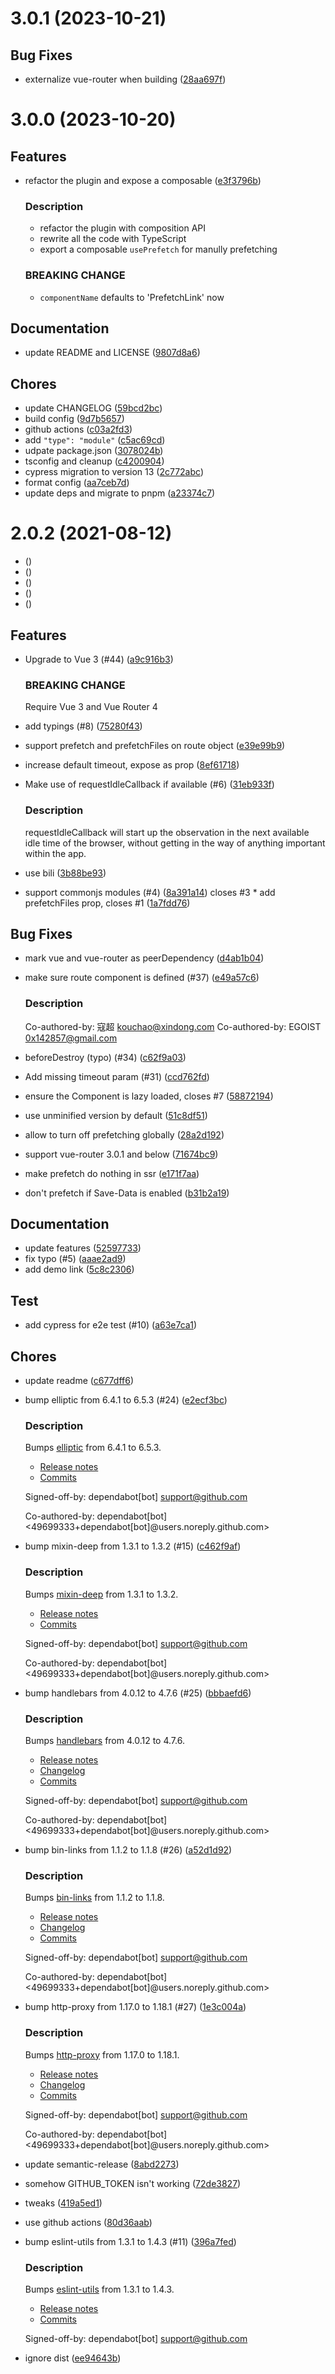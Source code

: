 # 3.0.1    (2023-10-21)


## **Bug Fixes**

* externalize vue-router when building ([28aa697f](https://github.com/Clarkkkk/vue-router-prefetch/commit/28aa697f86c91b142b0205e6d05becf7ce05cd3d))



# 3.0.0    (2023-10-20)



## **Features**

* refactor the plugin and expose a composable ([e3f3796b](https://github.com/Clarkkkk/vue-router-prefetch/commit/e3f3796b343c854151d38c260bfdd0c2cdc2c5d0))
    
    ### **Description**
    
    - refactor the plugin with composition API
    - rewrite all the code with TypeScript
    - export a composable `usePrefetch` for manully prefetching
    
    
    ### **BREAKING CHANGE**
    
    - `componentName` defaults to 'PrefetchLink' now
    

## **Documentation**

* update README and LICENSE ([9807d8a6](https://github.com/Clarkkkk/vue-router-prefetch/commit/9807d8a630a464d9cca4d8253ee192cb3df1c4cf))

## **Chores**

* update CHANGELOG ([59bcd2bc](https://github.com/Clarkkkk/vue-router-prefetch/commit/59bcd2bcb3611ec7ca77fc0a793355080d978274))
* build config ([9d7b5657](https://github.com/Clarkkkk/vue-router-prefetch/commit/9d7b5657cf768b8304d3857827453d83204d5876))
* github actions ([c03a2fd3](https://github.com/Clarkkkk/vue-router-prefetch/commit/c03a2fd331d83824bf1be8b8329eefb4a4848c5d))
* add `"type": "module"` ([c5ac69cd](https://github.com/Clarkkkk/vue-router-prefetch/commit/c5ac69cd2a3e4e63c32f13b9d1e49d9c063f6810))
* udpate package.json ([3078024b](https://github.com/Clarkkkk/vue-router-prefetch/commit/3078024b1005e15e0033f56d24c49c27e1268b3a))
* tsconfig and cleanup ([c4200904](https://github.com/Clarkkkk/vue-router-prefetch/commit/c4200904ddde714ecdfe1d38110498d235ad60a1))
* cypress migration to version 13 ([2c772abc](https://github.com/Clarkkkk/vue-router-prefetch/commit/2c772abc34a4bfcabde61835cf218ff2f5aab14e))
* format config ([aa7ceb7d](https://github.com/Clarkkkk/vue-router-prefetch/commit/aa7ceb7d7a17e93f052cbf19af6dd5e9849d3157))
* update deps and migrate to pnpm ([a23374c7](https://github.com/Clarkkkk/vue-router-prefetch/commit/a23374c7f485e86cff1ab0c06963a1732c08700b))



# 2.0.2    (2021-08-12)


*  ([](https://github.com/Clarkkkk/vue-router-prefetch/commit/636318a53ed6d17af7a2516e94fb1e30a039d14a))
*  ([](https://github.com/Clarkkkk/vue-router-prefetch/commit/db0a1848b77d966265112d2000fe8a4f560accca))
*  ([](https://github.com/Clarkkkk/vue-router-prefetch/commit/c7c4974c6e7bc789c09d746ed529f3ed0db3daa1))
*  ([](https://github.com/Clarkkkk/vue-router-prefetch/commit/c38d8bc1475ec9c5435480bc421d7c3a327d13e4))
*  ([](https://github.com/Clarkkkk/vue-router-prefetch/commit/cc0cf5e11e43ab1947f2373d1e45d7be7589d8e0))

## **Features**

* Upgrade to Vue 3 (#44) ([a9c916b3](https://github.com/Clarkkkk/vue-router-prefetch/commit/a9c916b30402b8fde59c5ec7f1cd67939977c10d))
    
    ### **BREAKING CHANGE**
    
    Require Vue 3 and Vue Router 4
    
* add typings (#8) ([75280f43](https://github.com/Clarkkkk/vue-router-prefetch/commit/75280f43714f25119a99b7298f01dba972e538d4))
* support prefetch and prefetchFiles on route object ([e39e99b9](https://github.com/Clarkkkk/vue-router-prefetch/commit/e39e99b915fc19c9d2cac8c53235f75babc3088e))
* increase default timeout, expose as prop ([8ef61718](https://github.com/Clarkkkk/vue-router-prefetch/commit/8ef61718b2e965fe01a8fbf8ce491edb0a37ab2a))
* Make use of requestIdleCallback if available (#6) ([31eb933f](https://github.com/Clarkkkk/vue-router-prefetch/commit/31eb933f82931e56e131d2fbcff4ffca650bbec1))
    
    ### **Description**
    
    requestIdleCallback will start up the observation in the next available idle time of the browser, without getting in the way of anything important within the app.
    
* use bili ([3b88be93](https://github.com/Clarkkkk/vue-router-prefetch/commit/3b88be93c97073ffc031cf85795a632fd0b4d981))
* support commonjs modules (#4) ([8a391a14](https://github.com/Clarkkkk/vue-router-prefetch/commit/8a391a14b1c793f1f044a42b5e2db3543db36b65))
    closes #3 * add prefetchFiles prop, closes #1 ([1a7fdd76](https://github.com/Clarkkkk/vue-router-prefetch/commit/1a7fdd760764e52c5c8bfb8db03b55af21aff014))

## **Bug Fixes**

* mark vue and vue-router as peerDependency ([d4ab1b04](https://github.com/Clarkkkk/vue-router-prefetch/commit/d4ab1b04c398aedc0ceb58d41e7c5656b2cf6a8a))
* make sure route component is defined (#37) ([e49a57c6](https://github.com/Clarkkkk/vue-router-prefetch/commit/e49a57c6eef32fc72a938cd1514b31928c4f3800))
    
    ### **Description**
    
    Co-authored-by: 寇超 <kouchao@xindong.com>
    Co-authored-by: EGOIST <0x142857@gmail.com>
    
* beforeDestroy (typo) (#34) ([c62f9a03](https://github.com/Clarkkkk/vue-router-prefetch/commit/c62f9a03ea40fec42e807b28d5d2bffe4ba41608))
* Add missing timeout param (#31) ([ccd762fd](https://github.com/Clarkkkk/vue-router-prefetch/commit/ccd762fd06b7a51b04fc326483eef03a65fc5853))
* ensure the Component is lazy loaded, closes #7 ([58872194](https://github.com/Clarkkkk/vue-router-prefetch/commit/58872194930281db4e13e54cc76e101d9d0709e3))
* use unminified version by default ([51c8df51](https://github.com/Clarkkkk/vue-router-prefetch/commit/51c8df5192f042dd29d71eb399b818dc7a45a0e0))
* allow to turn off prefetching globally ([28a2d192](https://github.com/Clarkkkk/vue-router-prefetch/commit/28a2d192f6d3280321e314f2ce957ca85ca13321))
* support vue-router 3.0.1 and below ([71674bc9](https://github.com/Clarkkkk/vue-router-prefetch/commit/71674bc951c0de79e2374574b34992ce56e9fdf9))
* make prefetch do nothing in ssr ([e171f7aa](https://github.com/Clarkkkk/vue-router-prefetch/commit/e171f7aa1448def9ecbc9a14ed2123980f3570e1))
* don't prefetch if Save-Data is enabled ([b31b2a19](https://github.com/Clarkkkk/vue-router-prefetch/commit/b31b2a1912a824698ceaa1c8e7661e775f2061b8))

## **Documentation**

* update features ([52597733](https://github.com/Clarkkkk/vue-router-prefetch/commit/525977335957970812e3021f8f8460b031f3f5e6))
* fix typo (#5) ([aaae2ad9](https://github.com/Clarkkkk/vue-router-prefetch/commit/aaae2ad938cf5ca178284eeb982fae02aef38ab7))
* add demo link ([5c8c2306](https://github.com/Clarkkkk/vue-router-prefetch/commit/5c8c2306a889e019306f89e599b0982bc069cbf7))

## **Test**

* add cypress for e2e test (#10) ([a63e7ca1](https://github.com/Clarkkkk/vue-router-prefetch/commit/a63e7ca16d8a95c1fda1720c512df6e549012b52))

## **Chores**

* update readme ([c677dff6](https://github.com/Clarkkkk/vue-router-prefetch/commit/c677dff62f1a1f38eb6d035713a3b66c33f9984e))
* bump elliptic from 6.4.1 to 6.5.3 (#24) ([e2ecf3bc](https://github.com/Clarkkkk/vue-router-prefetch/commit/e2ecf3bccac83261d6554e54483bd8568cc80fb9))
    
    ### **Description**
    
    Bumps [elliptic](https://github.com/indutny/elliptic) from 6.4.1 to 6.5.3.
    - [Release notes](https://github.com/indutny/elliptic/releases)
    - [Commits](https://github.com/indutny/elliptic/compare/v6.4.1...v6.5.3)
    
    Signed-off-by: dependabot[bot] <support@github.com>
    
    Co-authored-by: dependabot[bot] <49699333+dependabot[bot]@users.noreply.github.com>
    
* bump mixin-deep from 1.3.1 to 1.3.2 (#15) ([c462f9af](https://github.com/Clarkkkk/vue-router-prefetch/commit/c462f9af143590d8d7b010a8482520f41796deb2))
    
    ### **Description**
    
    Bumps [mixin-deep](https://github.com/jonschlinkert/mixin-deep) from 1.3.1 to 1.3.2.
    - [Release notes](https://github.com/jonschlinkert/mixin-deep/releases)
    - [Commits](https://github.com/jonschlinkert/mixin-deep/compare/1.3.1...1.3.2)
    
    Signed-off-by: dependabot[bot] <support@github.com>
    
    Co-authored-by: dependabot[bot] <49699333+dependabot[bot]@users.noreply.github.com>
    
* bump handlebars from 4.0.12 to 4.7.6 (#25) ([bbbaefd6](https://github.com/Clarkkkk/vue-router-prefetch/commit/bbbaefd6e4c7bebe6d01c84952083d9b2395c332))
    
    ### **Description**
    
    Bumps [handlebars](https://github.com/wycats/handlebars.js) from 4.0.12 to 4.7.6.
    - [Release notes](https://github.com/wycats/handlebars.js/releases)
    - [Changelog](https://github.com/handlebars-lang/handlebars.js/blob/master/release-notes.md)
    - [Commits](https://github.com/wycats/handlebars.js/compare/v4.0.12...v4.7.6)
    
    Signed-off-by: dependabot[bot] <support@github.com>
    
    Co-authored-by: dependabot[bot] <49699333+dependabot[bot]@users.noreply.github.com>
    
* bump bin-links from 1.1.2 to 1.1.8 (#26) ([a52d1d92](https://github.com/Clarkkkk/vue-router-prefetch/commit/a52d1d9237b8a91be59b9da92ceb107de22997f0))
    
    ### **Description**
    
    Bumps [bin-links](https://github.com/npm/bin-links) from 1.1.2 to 1.1.8.
    - [Release notes](https://github.com/npm/bin-links/releases)
    - [Changelog](https://github.com/npm/bin-links/blob/v1.1.8/CHANGELOG.md)
    - [Commits](https://github.com/npm/bin-links/compare/v1.1.2...v1.1.8)
    
    Signed-off-by: dependabot[bot] <support@github.com>
    
    Co-authored-by: dependabot[bot] <49699333+dependabot[bot]@users.noreply.github.com>
    
* bump http-proxy from 1.17.0 to 1.18.1 (#27) ([1e3c004a](https://github.com/Clarkkkk/vue-router-prefetch/commit/1e3c004aae5f5fa49a9006a886106e2401410e6b))
    
    ### **Description**
    
    Bumps [http-proxy](https://github.com/http-party/node-http-proxy) from 1.17.0 to 1.18.1.
    - [Release notes](https://github.com/http-party/node-http-proxy/releases)
    - [Changelog](https://github.com/http-party/node-http-proxy/blob/master/CHANGELOG.md)
    - [Commits](https://github.com/http-party/node-http-proxy/compare/1.17.0...1.18.1)
    
    Signed-off-by: dependabot[bot] <support@github.com>
    
    Co-authored-by: dependabot[bot] <49699333+dependabot[bot]@users.noreply.github.com>
    
* update semantic-release ([8abd2273](https://github.com/Clarkkkk/vue-router-prefetch/commit/8abd2273e000ab32f7f4e9be2d41caec48c34f1f))
* somehow GITHUB_TOKEN isn't working ([72de3827](https://github.com/Clarkkkk/vue-router-prefetch/commit/72de38273e33cd5a2fefdaac827e61f9f1592f83))
* tweaks ([419a5ed1](https://github.com/Clarkkkk/vue-router-prefetch/commit/419a5ed1bd7c95ba21a5d861c027924decdd0ea7))
* use github actions ([80d36aab](https://github.com/Clarkkkk/vue-router-prefetch/commit/80d36aab5d26d72d3381e5b50a55a6b53700c1dc))
* bump eslint-utils from 1.3.1 to 1.4.3 (#11) ([396a7fed](https://github.com/Clarkkkk/vue-router-prefetch/commit/396a7fed480b451da15ebdc94dd529bcaf1d896f))
    
    ### **Description**
    
    Bumps [eslint-utils](https://github.com/mysticatea/eslint-utils) from 1.3.1 to 1.4.3.
    - [Release notes](https://github.com/mysticatea/eslint-utils/releases)
    - [Commits](https://github.com/mysticatea/eslint-utils/compare/v1.3.1...v1.4.3)
    
    Signed-off-by: dependabot[bot] <support@github.com>
    
* ignore dist ([ee94643b](https://github.com/Clarkkkk/vue-router-prefetch/commit/ee94643bf4f0615861c76ba532279bacfbd0e096))



